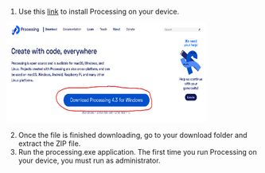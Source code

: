 1. Use this [link](https://processing.org/download) to install Processing on your device.

<img src="Media/download%20processing.png" width="400" height="200">

2. Once the file is finished downloading, go to your download folder and extract the ZIP file. 
3. Run the processing.exe application. The first time you run Processing on your device, you must run as administrator. 
